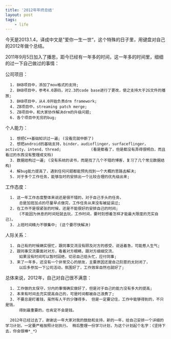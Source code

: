 ```yaml
---
title: '2012年年终总结'
layout: post
tags:
    - life
---
```



今天是2013.1.4，译成中文是”爱你一生一世“，这个特殊的日子里，用键盘对自己的2012年做个总结。

2011年9月5日加入了播思，距今已经有一年多的时间，这一年多的时间里，细细的过一下自己做过的事情：

公司项目：

      1. BKB项目中，添加了mov格式的支持;
      2. BKB项目中，参考4.0源码，对2.3的code base进行了更改，使之支持大于2G文件的播放;
      3. BKB项目中，从4.0开始负责drm framework;
      4. ZB项目中，streaming patch merge;
      5. ZB项目中，和大家协作解决drm的升级问题;
      6. 各个项目中无穷的bug;

个人能力：

      1. 想把C++基础知识过一遍; (没看完就中断了)
      2. 想把android的基础支持，binder，audioflinger，surfaceflinger，activity，intend，thread;             (看是都看了，但是都没有弄得很明白，而且看过的东西没有整理成文档)
      3. 数据结构过一遍; (没有系统的读书，而是找了几个不错的博客，复习了几个常见数据结构)
      4. 解bug能力提高了，遇到任何问题都能预先找到一个大概的思路去解决;
      5. 对于多个工作任务，能够及时的安排出一个比较合理的优先级出来;

工作态度：

      1. 这一年工作态度整体来说还是很不错的，对于自己手头的任务，
          总是加班加点的尽量早点做完，工作任务从来没有被延误过;
      2. 在工作不是很紧张的时候，还是不能很好的安排自己的时间;
          (不能因为休息的时间短就去玩，工作时间，要时刻想着怎样才能最大限度的充实自己)。
      3. 上班时间精力不够集中; (这个要尽快解决)

人际关系：

      1. 自己有的时候确实很忙，跟同事交流没有顾及对方的感受，说话着急，可能惹人生气;
      2. 跟同事交流要面对对方，看着对方眼睛，跟对方细细交流，
          如果没有时间可以暂时回绝，切忌自己低头忙，应付同事;
      3. 来了一年多，还没有一个非常交心的朋友，主要原因还是自己刻意的太封闭了，
          以后多参加一下公司活动，氛围好了，工作效率自然也就好了;

总体来说，2012年，自己对自己很不满意：

      1. 工作做的太保守，分内的事情确实做好了，但是对于自己的能力没有多大的提高;
      2. 本来有时间去充实提高自己的，可是时间都被自己浪费了;
      3. 不要总是盯着钱，虽然有人干的少赚得多， 但是一定要记住，工作中能够得到的，不只是钱，
          得到最重要的，也肯定不会是钱。

      2012年已经过去了，谢谢这一年大家对我的鼓励和支持，新的一年，给自己安排一个详细的学习计划，一定要严格按照计划执行。 稍后整理一份学习计划，为这个计划起个名字：《坚持下去，你会很棒*_*》
